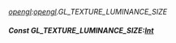 _[opengl](../../modules/opengl/opengl-module.md):[opengl](../../modules/opengl/opengl-module.md).GL\_TEXTURE\_LUMINANCE\_SIZE_
##### Const GL\_TEXTURE\_LUMINANCE\_SIZE:[Int](../../modules/wonkey/wonkey-types-int.md)
